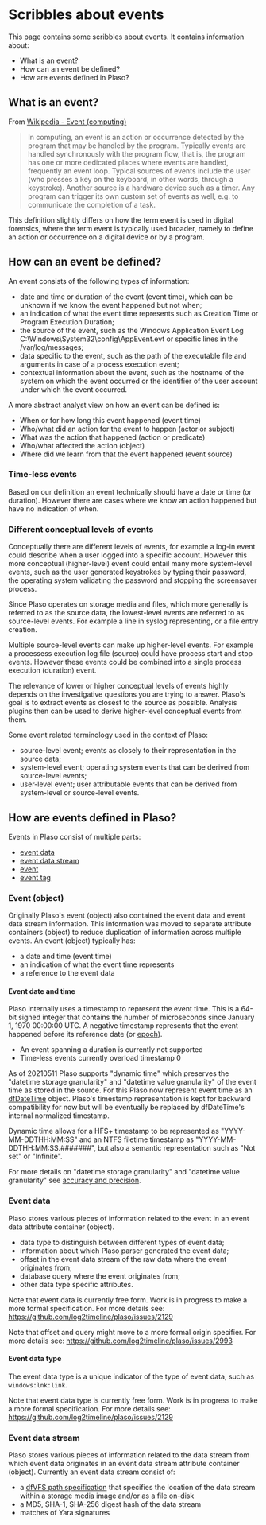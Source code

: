 # Scribbles about events

This page contains some scribbles about events. It contains information about:

* What is an event?
* How can an event be defined?
* How are events defined in Plaso?

## What is an event?

From [Wikipedia - Event (computing)](https://en.wikipedia.org/wiki/Event_%28computing%29)

> In computing, an event is an action or occurrence detected by the program that may be handled by the program. Typically events are handled synchronously with the program flow, that is, the program has one or more dedicated places where events are handled, frequently an event loop. Typical sources of events include the user (who presses a key on the keyboard, in other words, through a keystroke). Another source is a hardware device such as a timer. Any program can trigger its own custom set of events as well, e.g. to communicate the completion of a task.

This definition slightly differs on how the term event is used in digital
forensics, where the term event is typically used broader, namely to define
an action or occurrence on a digital device or by a program.

## How can an event be defined?

An event consists of the following types of information:

* date and time or duration of the event (event time), which can be unknown if we know the event happened but not when;
* an indication of what the event time represents such as Creation Time or Program Execution Duration;
* the source of the event, such as the Windows Application Event Log C:\Windows\System32\config\AppEvent.evt or specific lines in the /var/log/messages;
* data specific to the event, such as the path of the executable file and arguments in case of a process execution event;
* contextual information about the event, such as the hostname of the system on which the event occurred or the identifier of the user account under which the event occurred.

A more abstract analyst view on how an event can be defined is:

* When or for how long this event happened (event time)
* Who/what did an action for the event to happen (actor or subject)
* What was the action that happened (action or predicate)
* Who/what affected the action (object)
* Where did we learn from that the event happened (event source)

### Time-less events

Based on our definition an event technically should have a date or time (or
duration). However there are cases where we know an action happened but have no
indication of when.

### Different conceptual levels of events

Conceptually there are different levels of events, for example a log-in event
could describe when a user logged into a specific account. However this more
conceptual (higher-level) event could entail many more system-level events, such
as the user generated keystrokes by typing their password, the operating system
validating the password and stopping the screensaver process.

Since Plaso operates on storage media and files, which more generally is
referred to as the source data, the lowest-level events are referred to as
source-level events. For example a line in syslog representing, or a file entry
creation.

Multiple source-level events can make up higher-level events. For example
a processess execution log file (source) could have process start and stop
events. However these events could be combined into a single process execution
(duration) event.

The relevance of lower or higher conceptual levels of events highly depends on
the investigative questions you are trying to answer. Plaso's goal is to extract
events as closest to the source as possible. Analysis plugins then can be used
to derive higher-level conceptual events from them.

Some event related terminology used in the context of Plaso:

* source-level event; events as closely to their representation in the source data;
* system-level event; operating system events that can be derived from source-level events;
* user-level event; user attributable events that can be derived from system-level or source-level events.

## How are events defined in Plaso?

Events in Plaso consist of multiple parts:

* [event data](https://github.com/log2timeline/plaso/blob/main/plaso/containers/events.py)
* [event data stream](https://github.com/log2timeline/plaso/blob/main/plaso/containers/events.py)
* [event](https://github.com/log2timeline/plaso/blob/main/plaso/containers/events.py)
* [event tag](https://github.com/log2timeline/plaso/blob/main/plaso/containers/events.py)

### Event (object)

Originally Plaso's event (object) also contained the event data and event
data stream information. This information was moved to separate attribute
containers (object) to reduce duplication of information across multiple
events. An event (object) typically has:

* a date and time (event time)
* an indication of what the event time represents
* a reference to the event data

#### Event date and time

Plaso internally uses a timestamp to represent the event time. This is a 64-bit
signed integer that contains the number of microseconds since January 1, 1970
00:00:00 UTC. A negative timestamp represents that the event happened before
its reference date (or [epoch](https://en.wikipedia.org/wiki/Epoch_(reference_date))).

* An event spanning a duration is currently not supported
* Time-less events currently overload timestamp 0

As of 20210511 Plaso supports "dynamic time" which preserves the "datetime
storage granularity" and "datetime value granularity" of the event time as
stored in the source. For this Plaso now represent event time as an
[dfDateTime](https://github.com/log2timeline/dfdatetime) object. Plaso's
timestamp representation is kept for backward compatibility for now but will
be eventually be replaced by dfDateTime's internal normalized timestamp.

Dynamic time allows for a HFS+ timestamp to be represented as
"YYYY-MM-DDTHH:MM:SS" and an NTFS filetime timestamp as
"YYYY-MM-DDTHH:MM:SS.#######", but also a semantic representation such as
"Not set" or "Infinite".

For more details on "datetime storage granularity" and "datetime value
granularity" see [accuracy and precision](https://dfdatetime.readthedocs.io/en/latest/sources/Date-and-time-values.html#accuracy-and-precision).

### Event data

Plaso stores various pieces of information related to the event in an event
data attribute container (object). 

* data type to distinguish between different types of event data;
* information about which Plaso parser generated the event data;
* offset in the event data stream of the raw data where the event originates from;
* database query where the event originates from;
* other data type specific attributes.

Note that event data is currently free form. Work is in progress to make
a more formal specification. For more details see: https://github.com/log2timeline/plaso/issues/2129

Note that offset and query might move to a more formal origin specifier. For
more details see: https://github.com/log2timeline/plaso/issues/2993

#### Event data type

The event data type is a unique indicator of the type of event data, such as
`windows:lnk:link`.

Note that event data type is currently free form. Work is in progress to make
a more formal specification. For more details see: https://github.com/log2timeline/plaso/issues/2129

### Event data stream

Plaso stores various pieces of information related to the data stream from
which event data originates in an event data stream attribute container
(object). Currently an event data stream consist of:

* a [dfVFS path specification](https://dfvfs.readthedocs.io/en/latest/sources/Path-specifications.html) that specifies the location of the data stream within a storage media image and/or as a file on-disk
* a MD5, SHA-1, SHA-256 digest hash of the data stream
* matches of Yara signatures

